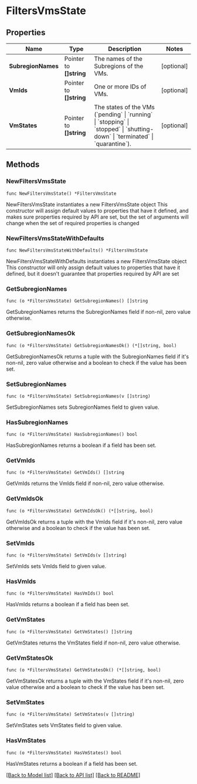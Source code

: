 # FiltersVmsState

## Properties

Name | Type | Description | Notes
------------ | ------------- | ------------- | -------------
**SubregionNames** | Pointer to **[]string** | The names of the Subregions of the VMs. | [optional] 
**VmIds** | Pointer to **[]string** | One or more IDs of VMs. | [optional] 
**VmStates** | Pointer to **[]string** | The states of the VMs (&#x60;pending&#x60; \\| &#x60;running&#x60; \\| &#x60;stopping&#x60; \\| &#x60;stopped&#x60; \\| &#x60;shutting-down&#x60; \\| &#x60;terminated&#x60; \\| &#x60;quarantine&#x60;). | [optional] 

## Methods

### NewFiltersVmsState

`func NewFiltersVmsState() *FiltersVmsState`

NewFiltersVmsState instantiates a new FiltersVmsState object
This constructor will assign default values to properties that have it defined,
and makes sure properties required by API are set, but the set of arguments
will change when the set of required properties is changed

### NewFiltersVmsStateWithDefaults

`func NewFiltersVmsStateWithDefaults() *FiltersVmsState`

NewFiltersVmsStateWithDefaults instantiates a new FiltersVmsState object
This constructor will only assign default values to properties that have it defined,
but it doesn't guarantee that properties required by API are set

### GetSubregionNames

`func (o *FiltersVmsState) GetSubregionNames() []string`

GetSubregionNames returns the SubregionNames field if non-nil, zero value otherwise.

### GetSubregionNamesOk

`func (o *FiltersVmsState) GetSubregionNamesOk() (*[]string, bool)`

GetSubregionNamesOk returns a tuple with the SubregionNames field if it's non-nil, zero value otherwise
and a boolean to check if the value has been set.

### SetSubregionNames

`func (o *FiltersVmsState) SetSubregionNames(v []string)`

SetSubregionNames sets SubregionNames field to given value.

### HasSubregionNames

`func (o *FiltersVmsState) HasSubregionNames() bool`

HasSubregionNames returns a boolean if a field has been set.

### GetVmIds

`func (o *FiltersVmsState) GetVmIds() []string`

GetVmIds returns the VmIds field if non-nil, zero value otherwise.

### GetVmIdsOk

`func (o *FiltersVmsState) GetVmIdsOk() (*[]string, bool)`

GetVmIdsOk returns a tuple with the VmIds field if it's non-nil, zero value otherwise
and a boolean to check if the value has been set.

### SetVmIds

`func (o *FiltersVmsState) SetVmIds(v []string)`

SetVmIds sets VmIds field to given value.

### HasVmIds

`func (o *FiltersVmsState) HasVmIds() bool`

HasVmIds returns a boolean if a field has been set.

### GetVmStates

`func (o *FiltersVmsState) GetVmStates() []string`

GetVmStates returns the VmStates field if non-nil, zero value otherwise.

### GetVmStatesOk

`func (o *FiltersVmsState) GetVmStatesOk() (*[]string, bool)`

GetVmStatesOk returns a tuple with the VmStates field if it's non-nil, zero value otherwise
and a boolean to check if the value has been set.

### SetVmStates

`func (o *FiltersVmsState) SetVmStates(v []string)`

SetVmStates sets VmStates field to given value.

### HasVmStates

`func (o *FiltersVmsState) HasVmStates() bool`

HasVmStates returns a boolean if a field has been set.


[[Back to Model list]](../README.md#documentation-for-models) [[Back to API list]](../README.md#documentation-for-api-endpoints) [[Back to README]](../README.md)


